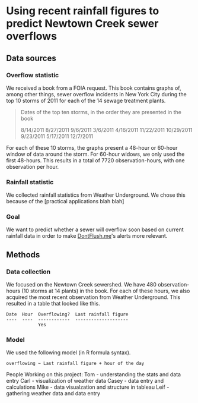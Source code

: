 Using recent rainfall figures to predict Newtown Creek sewer overflows
===

<!-- introduction -->

## Data sources

### Overflow statistic
We received a book from a FOIA request. This book contains graphs of, among
other things, sewer overflow incidents in New York City during the top 10
storms of 2011 for each of the 14 sewage treatment plants.

> Dates of the top ten storms, in the order they are presented in the book
> 
> 8/14/2011
> 8/27/2011
> 9/6/2011
> 3/6/2011
> 4/16/2011
> 11/22/2011
> 10/29/2011
> 9/23/2011
> 5/17/2011
> 12/7/2011

For each of these 10 storms, the graphs present a 48-hour or 60-hour window
of data around the storm. For 60-hour widows, we only used the first 48-hours.
This results in a total of 7720 observation-hours, with one observation per
hour.

<!-- picture of the book and a plot from it -->

### Rainfall statistic
We collected rainfall statistics from Weather Underground. We chose this
because of the [practical applications blah blah]

### Goal
We want to predict whether a sewer will overflow soon based on current
rainfall data in order to make [DontFlush.me](http://dontflush.me)'s alerts
more relevant.

## Methods

### Data collection
We focused on the Newtown Creek sewershed. We have 480 observation-hours
(10 storms at 14 plants) in the book. For each of these hours, we also acquired
the most recent observation from Weather Underground. This resulted in a table
that looked like this.

    Date  Hour  Overflowing?  Last rainfall figure
    ----  ----  ------------  --------------------
                Yes

### Model
We used the following model (in R formula syntax).

    overflowing ~ Last rainfall figure + hour of the day

People Working on this project:
Tom - understanding the stats and data entry
Carl - visualization of weather data
Casey - data entry and calculations
Mike - data visualzation and structure in tableau
Leif - gathering weather data and data entry


